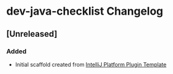 <!-- Keep a Changelog guide -> https://keepachangelog.com -->

# dev-java-checklist Changelog

## [Unreleased]
### Added
- Initial scaffold created from [IntelliJ Platform Plugin Template](https://github.com/JetBrains/intellij-platform-plugin-template)
